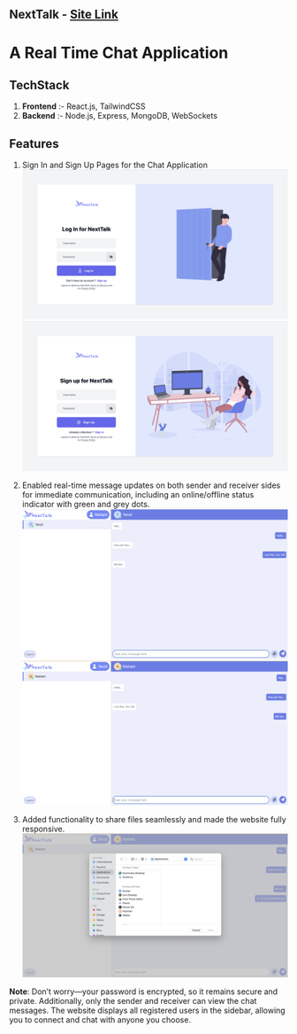 ## NextTalk - [Site Link](https://nishant-nexttalk.netlify.app/)
# A Real Time Chat Application

## TechStack
1. **Frontend** :- React.js, TailwindCSS
2. **Backend** :- Node.js, Express, MongoDB, WebSockets

## Features
1. Sign In and Sign Up Pages for the Chat Application
![SignIn](Assets/Login.png)
![SignUp](Assets/SignUp.png)

2. Enabled real-time message updates on both sender and receiver sides for immediate communication, including an online/offline status indicator with green and grey dots.
![Message-1](Assets/message-1.png)
![Message-2](Assets/message-2.png)

3. Added functionality to share files seamlessly and made the website fully responsive.
![Send-Data](Assets/SendData.png)

**Note**: Don’t worry—your password is encrypted, so it remains secure and private. Additionally, only the sender and receiver can view the chat messages. The website displays all registered users in the sidebar, allowing you to connect and chat with anyone you choose.
